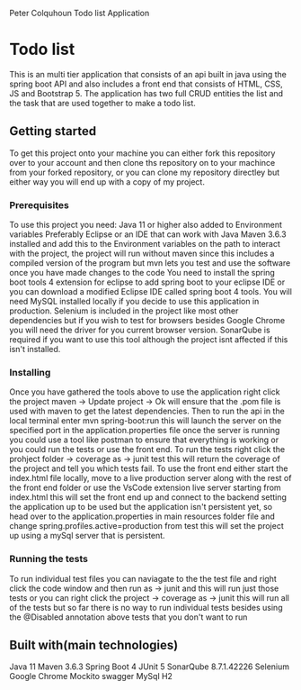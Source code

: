 Peter Colquhoun Todo list Application
# Todo list
This is an multi tier application that consists of an api built in java using the spring boot API and also includes a front end that consists of HTML, CSS, JS and Bootstrap 5.
The application has two full CRUD entities the list and the task that are used together to make a todo list.

## Getting started
To get this project onto your machine you can either fork this repository over to your account and then clone ths repository on to your machince from your forked repository,
or you can clone my repository directley but either way you will end up with a copy of my project.

### Prerequisites
To use this project you need:
Java 11 or higher also added to Environment variables
Preferably Eclipse or an IDE that can work with Java
Maven 3.6.3 installed and add this to the Environment variables on the path to interact with the project, the project will run without maven since this includes a compiled version of the program but mvn lets you test and use the software once you have made changes to the code
You need to install the spring boot tools 4 extension for eclipse to add spring boot to your eclipse IDE or you can download a modified Eclipse IDE called spring boot 4 tools.
You will need MySQL installed locally if you decide to use this application in production.
Selenium is included in the project like most other dependencies but if you wish to test for browsers besides Google Chrome you will need the driver for you current browser version.
SonarQube is required if you want to use this tool although the project isnt affected if this isn't installed.

### Installing
Once you have gathered the tools above to use the application right click the project maven -> Update project -> Ok will ensure that the .pom file is used with maven to get the latest dependencies.
Then to run the api in the local terminal enter mvn spring-boot:run this will launch the server on the specified port in the application.properties file
once the server is running you could use a tool like postman to ensure that everything is working or you could run the tests or use the front end.
To run the tests right click the prohject folder -> coverage as -> junit test this will return the coverage of the project and tell you which tests fail.
To use the front end either start the index.html file locally, move to a live production server along with the rest of the front end folder or use the VsCode extension live server starting from index.html this will set the front end up and connect to the backend setting the application up to be used but the application isn't persistent yet, so head over to the application.properties in main resources folder file and change spring.profiles.active=production from test this will set the project up using a mySql server that is persistent.


### Running the tests
To run individual test files you can naviagate to the the test file and right click the code window and then run as -> junit and this will run just those tests or you can right click the project -> coverage as -> junit this will run all of the tests but so far there is no way to run individual tests besides using the @Disabled annotation above tests that you don't want to run

## Built with(main technologies)
Java 11
Maven 3.6.3
Spring Boot 4
JUnit 5
SonarQube 8.7.1.42226
Selenium Google Chrome
Mockito
swagger
MySql
H2




